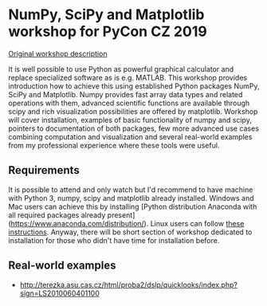 # NumPy, SciPy and Matplotlib workshop for PyCon CZ 2019

[Original workshop description](https://cz.pycon.org/2019/programme/workshops/7/#main)

It is well possible to use Python as powerful graphical calculator and replace specialized
software as is e.g. MATLAB. This workshop provides introduction how to achieve this using
established Python packages NumPy, SciPy and Matplotlib. Numpy provides fast array data
types and related operations with them, advanced scientific functions are available through
scipy and rich visualization possibilities are offered by matplotlib. Workshop will cover
installation, examples of basic functionality of numpy and scipy, pointers to documentation
of both packages, few more advanced use cases combining computation and visualization and
several real-world examples from my professional experience where these tools were useful.

## Requirements

It is possible to attend and only watch but I'd recommend to have machine with Python 3,
numpy, scipy and matplotlib already installed. Windows and Mac users can achieve this
by installing [Python distribution Anaconda with all required packages already present]
(https://www.anaconda.com/distribution/). Linux users can follow
[these instructions](https://www.scipy.org/install.html). Anyway, there will be short
section of workshop dedicated to installation for those who didn't have time
for installation before.

## Real-world examples

* http://terezka.asu.cas.cz/html/proba2/dslp/quicklooks/index.php?sign=LS2010060401100
